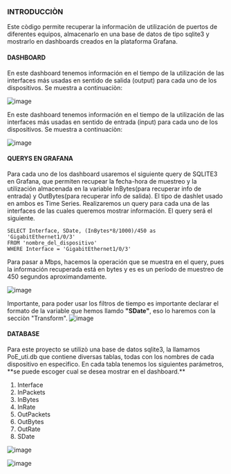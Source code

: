 <h3> INTRODUCCIÒN </h3>
Este còdigo permite recuperar la informaciòn de utilización de puertos de diferentes equipos, almacenarlo en una base de datos de tipo sqlite3 y mostrarlo en dashboards creados en la plataforma Grafana.

<h4> DASHBOARD </h4>
En este dashboard tenemos información en el tiempo de la utilización de las interfaces más usadas en sentido de salida (output) para cada uno de los dispositivos. Se muestra a continuaciòn:

![image](https://user-images.githubusercontent.com/107586333/175198518-aba544ff-76f1-498e-8851-119f4ba7f5d7.png)

En este dashboard tenemos información en el tiempo de la utilización de las interfaces más usadas en sentido de entrada (input) para cada uno de los dispositivos. Se muestra a continuaciòn:

![image](https://user-images.githubusercontent.com/107586333/175198614-8e92dc30-8b59-4666-a553-1db1b2bb6de4.png)

<h4> QUERYS EN GRAFANA </h4> 
Para cada uno de los dashboard usaremos el siguiente query de SQLITE3 en Grafana, que permiten recupear la fecha-hora de muestreo y la utilización almacenada en la variable InBytes(para recuperar info de entrada) y OutBytes(para recuperar info de salida). El tipo de dashlet usado en ambos es Time Series.
Realizaremos un query para cada una de las interfaces de las cuales queremos mostrar información. El query será el siguiente.

  ```sqlite3
  SELECT Interface, SDate, (InBytes*8/1000)/450 as 'GigabitEthernet1/0/3'
  FROM 'nombre_del_dispositivo'
  WHERE Interface = 'GigabitEthernet1/0/3'
  ```
Para pasar a Mbps, hacemos la operación que se muestra en el query, pues la información recuperada está en bytes y es es un período de muestreo de 450 segundos aproximandamente.

![image](https://user-images.githubusercontent.com/107586333/175198826-f02e8956-5658-4caa-9aab-da2e96264bda.png)

Importante, para poder usar los filtros de tiempo es importante declarar el formato de la variable que hemos llamdo **"SDate"**, eso lo haremos con la secciòn "Transform".
![image](https://user-images.githubusercontent.com/107586333/175198862-656accd2-b54d-44f5-8379-3066efb051db.png)

<h4> DATABASE </h4> 
Para este proyecto se utilizò una base de datos sqlite3, la llamamos PoE_uti.db que contiene diversas tablas, todas con los nombres de cada dispositivo en especìfico. En cada tabla tenemos los siguientes parámetros, **se puede escoger cual se desea mostrar en el dashboard.**
<ol>
  <li>Interface</li>
  <li>InPackets</li>
  <li>InBytes</li>
  <li>InRate</li>
  <li>OutPackets</li>
  <li>OutBytes</li>
  <li>OutRate</li>
  <li>SDate</li>
</ol>

![image](https://user-images.githubusercontent.com/107586333/175199393-0319fb4a-d7ba-4a20-bb64-967d723a3007.png)

![image](https://user-images.githubusercontent.com/107586333/175198313-1f831870-799e-4a49-a782-79b71f6d8a0e.png)
